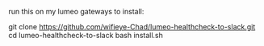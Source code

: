 run this on my lumeo gateways to install:

git clone https://github.com/wifieye-Chad/lumeo-healthcheck-to-slack.git
cd lumeo-healthcheck-to-slack
bash install.sh
